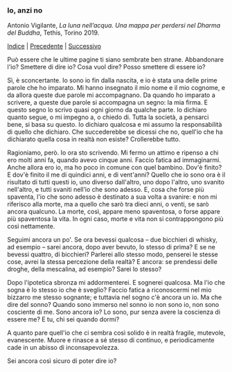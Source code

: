 <link rel="stylesheet" href="../assets/style.css">

### Io, anzi no

Antonio Vigilante, _La luna nell’acqua. Una mappa per perdersi nel Dharma del Buddha_, Tethis, Torino 2019.

[Indice](index.md) | [Precedente](rarkus.md) | [Successivo](havel-havalim.md)

Può essere che le ultime pagine ti siano sembrate ben strane. Abbandonare l'io? Smettere di dire io? Cosa vuol dire? Posso smettere di essere io?

Sì, è sconcertante. Io sono io fin dalla nascita, e io è stata una delle prime parole che ho imparato. Mi hanno insegnato il mio nome e il mio cognome, e da allora queste due parole mi accompagnano. Da quando ho imparato a scrivere, a queste due parole si accompagna un segno: la mia firma. E questo segno lo scrivo quasi ogni giorno da qualche parte. Io dichiaro quanto segue, o mi impegno a, o chiedo di. Tutta la società, a pensarci bene, si basa su questo. Io dichiaro qualcosa e mi assumo la responsabilità di quello che dichiaro. Che succederebbe se dicessi che no, quell'io che ha dichiarato quella cosa in realtà non esiste? Crollerebbe tutto.

Ragioniamo, però. Io ora sto scrivendo. Mi fermo un attimo e ripenso a chi ero molti anni fa, quando avevo cinque anni. Faccio fatica ad immaginarmi. Anche allora ero io, ma ho poco in comune con quel bambino. Dov'è finito? E dov'è finito il me di quindici anni, e di vent'anni? Quello che io sono ora è il risultato di tutti questi io, uno diverso dall'altro, uno dopo l'altro, uno svanito nell'altro, e tutti svaniti nell’io che sono adesso. E, cosa che forse più spaventa, l'io che sono adesso è destinato a sua volta a svanire: e non mi riferisco alla morte, ma a quello che sarò tra dieci anni, o venti, se sarò ancora qualcuno. La morte, così, appare meno spaventosa, o forse appare più spaventosa la vita. In ogni caso, morte e vita non si contrappongono più così nettamente.

Seguimi ancora un po'. Se ora bevessi qualcosa – due bicchieri di whisky, ad esempio – sarei ancora, dopo aver bevuto, lo stesso di prima? E se ne bevessi quattro, di bicchieri? Parlerei allo stesso modo, penserei le stesse cose, avrei la stessa percezione della realtà? E ancora: se prendessi delle droghe, della mescalina, ad esempio? Sarei lo stesso?

Dopo l'ipotetica sbronza mi addormenterei. E sognerei qualcosa. Ma l'io che sogna è lo stesso io che è sveglio? Faccio fatica a riconoscermi nel mio bizzarro me stesso sognante; e tuttavia nel sogno c'è ancora un io. Ma che dire del sonno? Quando sono immerso nel sonno io non sono io, non sono cosciente di me. Sono ancora io? Lo sono, pur senza avere la coscienza di essere me? E tu, chi sei quando dormi?

A quanto pare quell'io che ci sembra così solido è in realtà fragile, mutevole, evanescente. Muore e rinasce a sé stesso di continuo, e periodicamente cade in un abisso di inconsapevolezza.

Sei ancora così sicuro di poter dire io?
